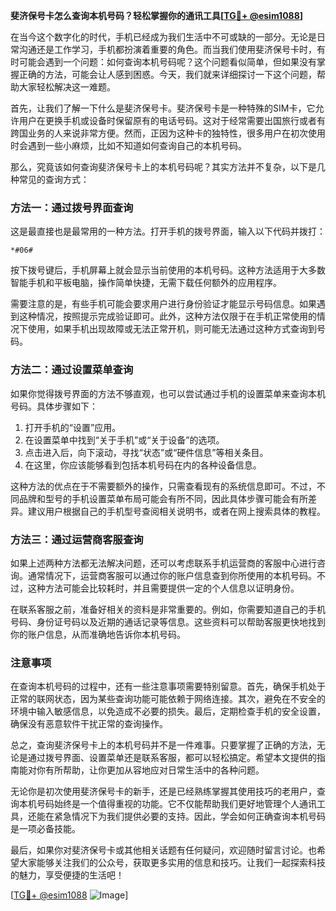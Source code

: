 **斐济保号卡怎么查询本机号码？轻松掌握你的通讯工具[[TG💪+ @esim1088](https://t.me/s/esim1088)]**

在当今这个数字化的时代，手机已经成为我们生活中不可或缺的一部分。无论是日常沟通还是工作学习，手机都扮演着重要的角色。而当我们使用斐济保号卡时，有时可能会遇到一个问题：如何查询本机号码呢？这个问题看似简单，但如果没有掌握正确的方法，可能会让人感到困惑。今天，我们就来详细探讨一下这个问题，帮助大家轻松解决这一难题。

首先，让我们了解一下什么是斐济保号卡。斐济保号卡是一种特殊的SIM卡，它允许用户在更换手机或设备时保留原有的电话号码。这对于经常需要出国旅行或者有跨国业务的人来说非常方便。然而，正因为这种卡的独特性，很多用户在初次使用时会遇到一些小麻烦，比如不知道如何查询自己的本机号码。

那么，究竟该如何查询斐济保号卡上的本机号码呢？其实方法并不复杂，以下是几种常见的查询方式：

### 方法一：通过拨号界面查询

这是最直接也是最常用的一种方法。打开手机的拨号界面，输入以下代码并拨打：

```
*#06#
```

按下拨号键后，手机屏幕上就会显示当前使用的本机号码。这种方法适用于大多数智能手机和平板电脑，操作简单快捷，无需下载任何额外的应用程序。

需要注意的是，有些手机可能会要求用户进行身份验证才能显示号码信息。如果遇到这种情况，按照提示完成验证即可。此外，这种方法仅限于在手机正常使用的情况下使用，如果手机出现故障或无法正常开机，则可能无法通过这种方式查询到号码。

### 方法二：通过设置菜单查询

如果你觉得拨号界面的方法不够直观，也可以尝试通过手机的设置菜单来查询本机号码。具体步骤如下：

1. 打开手机的“设置”应用。
2. 在设置菜单中找到“关于手机”或“关于设备”的选项。
3. 点击进入后，向下滚动，寻找“状态”或“硬件信息”等相关条目。
4. 在这里，你应该能够看到包括本机号码在内的各种设备信息。

这种方法的优点在于不需要额外的操作，只需查看现有的系统信息即可。不过，不同品牌和型号的手机设置菜单布局可能会有所不同，因此具体步骤可能会有所差异。建议用户根据自己的手机型号查阅相关说明书，或者在网上搜索具体的教程。

### 方法三：通过运营商客服查询

如果上述两种方法都无法解决问题，还可以考虑联系手机运营商的客服中心进行咨询。通常情况下，运营商客服可以通过你的账户信息查到你所使用的本机号码。不过，这种方法可能会比较耗时，并且需要提供一定的个人信息以证明身份。

在联系客服之前，准备好相关的资料是非常重要的。例如，你需要知道自己的手机号码、身份证号码以及近期的通话记录等信息。这些资料可以帮助客服更快地找到你的账户信息，从而准确地告诉你本机号码。

### 注意事项

在查询本机号码的过程中，还有一些注意事项需要特别留意。首先，确保手机处于正常的联网状态，因为某些查询功能可能依赖于网络连接。其次，避免在不安全的环境中输入敏感信息，以免造成不必要的损失。最后，定期检查手机的安全设置，确保没有恶意软件干扰正常的查询操作。

总之，查询斐济保号卡上的本机号码并不是一件难事。只要掌握了正确的方法，无论是通过拨号界面、设置菜单还是联系客服，都可以轻松搞定。希望本文提供的指南能对你有所帮助，让你更加从容地应对日常生活中的各种问题。

无论你是初次使用斐济保号卡的新手，还是已经熟练掌握其使用技巧的老用户，查询本机号码始终是一个值得重视的功能。它不仅能帮助我们更好地管理个人通讯工具，还能在紧急情况下为我们提供必要的支持。因此，学会如何正确查询本机号码是一项必备技能。

最后，如果你对斐济保号卡或其他相关话题有任何疑问，欢迎随时留言讨论。也希望大家能够关注我们的公众号，获取更多实用的信息和技巧。让我们一起探索科技的魅力，享受便捷的生活吧！

[[TG💪+ @esim1088](https://t.me/s/esim1088) ![Image](https://i.postimg.cc/4NQfJmqS/Snipaste-2025-05-13-00-14-12.png)]